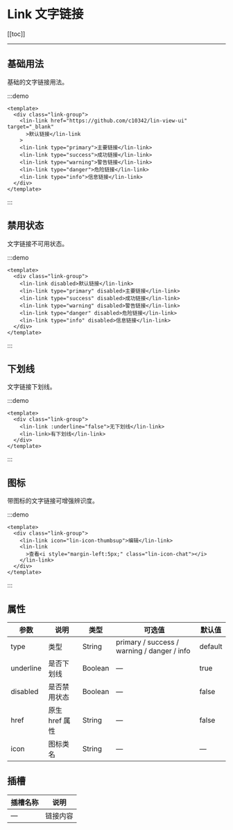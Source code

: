 # Link 文字链接

[[toc]]

---

## 基础用法

基础的文字链接用法。

:::demo

```vue
<template>
  <div class="link-group">
    <lin-link href="https://github.com/c10342/lin-view-ui" target="_blank"
      >默认链接</lin-link
    >
    <lin-link type="primary">主要链接</lin-link>
    <lin-link type="success">成功链接</lin-link>
    <lin-link type="warning">警告链接</lin-link>
    <lin-link type="danger">危险链接</lin-link>
    <lin-link type="info">信息链接</lin-link>
  </div>
</template>
```

:::

## 禁用状态

文字链接不可用状态。

:::demo

```vue
<template>
  <div class="link-group">
    <lin-link disabled>默认链接</lin-link>
    <lin-link type="primary" disabled>主要链接</lin-link>
    <lin-link type="success" disabled>成功链接</lin-link>
    <lin-link type="warning" disabled>警告链接</lin-link>
    <lin-link type="danger" disabled>危险链接</lin-link>
    <lin-link type="info" disabled>信息链接</lin-link>
  </div>
</template>
```

:::

## 下划线

文字链接下划线。

:::demo

```vue
<template>
  <div class="link-group">
    <lin-link :underline="false">无下划线</lin-link>
    <lin-link>有下划线</lin-link>
  </div>
</template>
```

:::

## 图标

带图标的文字链接可增强辨识度。

:::demo

```vue
<template>
  <div class="link-group">
    <lin-link icon="lin-icon-thumbsup">编辑</lin-link>
    <lin-link
      >查看<i style="margin-left:5px;" class="lin-icon-chat"></i>
    </lin-link>
  </div>
</template>
```

:::

## 属性

| 参数      | 说明           | 类型    | 可选值                                      | 默认值  |
| --------- | -------------- | ------- | ------------------------------------------- | ------- |
| type      | 类型           | String  | primary / success / warning / danger / info | default |
| underline | 是否下划线     | Boolean | —                                           | true    |
| disabled  | 是否禁用状态   | Boolean | —                                           | false   |
| href      | 原生 href 属性 | String  | —                                           | false   |
| icon      | 图标类名       | String  | —                                           | —       |

## 插槽

| 插槽名称 | 说明     |
| -------- | -------- |
| —        | 链接内容 |
